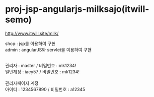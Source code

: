 # proj-jsp-angularjs-milksajo(itwill-semo)

http://www.itwill.site/milk/

shop : jsp를 이용하여 구현<br>
admin : angularJS와 servlet을 이용하여 구현<br>

<br>
관리자 : master / 비밀번호 : mk1234!<br>
일반계정 : iaey57 / 비밀번호 : mk1234!<br>
<br>
관리자페이지 계정<br>
아이디 : 1234567890 / 비밀번호 : a12345<br>
